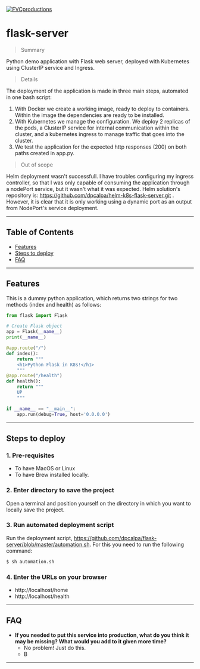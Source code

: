 <a href="http://fvcproductions.com"><img src="https://avatars1.githubusercontent.com/u/4284691?v=3&s=200" title="FVCproductions" alt="FVCproductions"></a>

<!-- [![FVCproductions](https://avatars1.githubusercontent.com/u/4284691?v=3&s=200)](http://fvcproductions.com) -->

# flask-server

> Summary

Python demo application with Flask web server, deployed with Kubernetes using ClusterIP service and Ingress.

> Details

The deployment of the application is made in three main steps, automated in one bash script:
1. With Docker we create a working image, ready to deploy to containers. Within the image the dependencies are ready to be installed. 
2. With Kubernetes we manage the configuration. We deploy 2 replicas of the pods, a ClusterIP service for internal communication within the cluster, and a kubernetes ingress to manage traffic that goes into the cluster. 
3. We test the application for the expected http responses (200) on both paths created in app.py.

> Out of scope

Helm deployment wasn't successfull. I have troubles configuring my ingress controller, so that I was only capable of consuming the application through a nodePort service, but it wasn't what it was expected.
Helm solution's repository is: https://github.com/dpcalpa/helm-k8s-flask-server.git . However, it is clear that it is only working using a dynamic port as an output from NodePort's service deployment.

---

## Table of Contents 

- [Features](#features)
- [Steps to deploy](#steps)
- [FAQ](#faq)

---

## Features

This is a dummy python application, which returns two strings for two methods (index and health) as follows:

```python
from flask import Flask

# Create Flask object
app = Flask(__name__)
print(__name__)

@app.route("/")
def index():
    return """
    <h1>Python Flask in K8s!</h1>
    """
@app.route("/health")
def health():
    return """
    UP
    """

if __name__ == "__main__":
    app.run(debug=True, host='0.0.0.0')
```

---

## Steps to deploy

### 1. Pre-requisites

- To have MacOS or Linux
- To have Brew installed locally.

### 2. Enter directory to save the project

Open a terminal and position yourself on the directory in which you want to locally save the project. 

### 3. Run automated deployment script

Run the deployment script, https://github.com/dpcalpa/flask-server/blob/master/automation.sh. For this you need to run the following command:


```bash
$ sh automation.sh
```

### 4. Enter the URLs on your browser

- http://localhost/home
- http://localhost/health


---

## FAQ

- **If you needed to put this service into production, what do you think it may be missing? What would you add to it given more time?**
    - No problem! Just do this.
    - B

---
